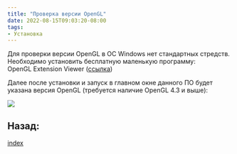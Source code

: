 ```yaml
---
title: "Проверка версии OpenGL"
date: 2022-08-15T09:03:20-08:00
tags:
- Установка
---
```


Для проверки версии OpenGL в ОС Windows нет стандартных стредств. Необходимо установить бесплатную маленькую программу:   
OpenGL Extension Viewer ([ссылка](https://realtech-vr.com/home/glview))

Далее после установки и запуск в главном окне данного ПО будет указана версия OpenGL (требуется наличие OpenGL 4.3 и выше):

![](https://gamma-wellbore.com/wp-content/uploads/2023/06/2023-05-29_16h20_42-768x603.png)

## Назад:

[index](../index.md)